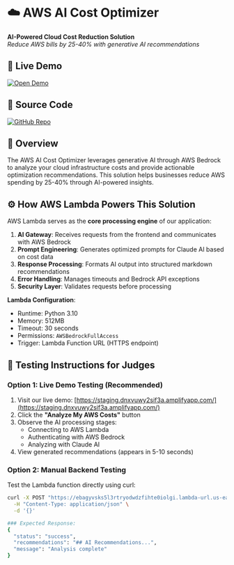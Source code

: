 # ☁️ AWS AI Cost Optimizer

**AI-Powered Cloud Cost Reduction Solution**  
*Reduce AWS bills by 25-40% with generative AI recommendations*

## 🚀 Live Demo
[![Open Demo](https://img.shields.io/badge/Demo-Live%20Site-brightgreen)](https://staging.dnxvuwy2sif3a.amplifyapp.com/)

## 📂 Source Code
[![GitHub Repo](https://img.shields.io/badge/GitHub-Repository-blue)](https://github.com/solomonsojay/aws-ai-cost-optimizer)

## 🌟 Overview
The AWS AI Cost Optimizer leverages generative AI through AWS Bedrock to analyze your cloud infrastructure costs and provide actionable optimization recommendations. This solution helps businesses reduce AWS spending by 25-40% through AI-powered insights.

## ⚙️ How AWS Lambda Powers This Solution
AWS Lambda serves as the **core processing engine** of our application:

1. **AI Gateway**: Receives requests from the frontend and communicates with AWS Bedrock
2. **Prompt Engineering**: Generates optimized prompts for Claude AI based on cost data
3. **Response Processing**: Formats AI output into structured markdown recommendations
4. **Error Handling**: Manages timeouts and Bedrock API exceptions
5. **Security Layer**: Validates requests before processing

**Lambda Configuration**:
- Runtime: Python 3.10
- Memory: 512MB
- Timeout: 30 seconds
- Permissions: `AWSBedrockFullAccess`
- Trigger: Lambda Function URL (HTTPS endpoint)

## 🧪 Testing Instructions for Judges

### Option 1: Live Demo Testing (Recommended)
1. Visit our live demo: [https://staging.dnxvuwy2sif3a.amplifyapp.com/](https://staging.dnxvuwy2sif3a.amplifyapp.com/)
2. Click the **"Analyze My AWS Costs"** button
3. Observe the AI processing stages:
   - Connecting to AWS Lambda
   - Authenticating with AWS Bedrock
   - Analyzing with Claude AI
4. View generated recommendations (appears in 5-10 seconds)

### Option 2: Manual Backend Testing
Test the Lambda function directly using curl:

```bash
curl -X POST "https://ebagyvsks5l3rtryodwdzfihte0iolgi.lambda-url.us-east-1.on.aws/" \
  -H "Content-Type: application/json" \
  -d '{}'

### Expected Response:
{
  "status": "success",
  "recommendations": "## AI Recommendations...",
  "message": "Analysis complete"
}
